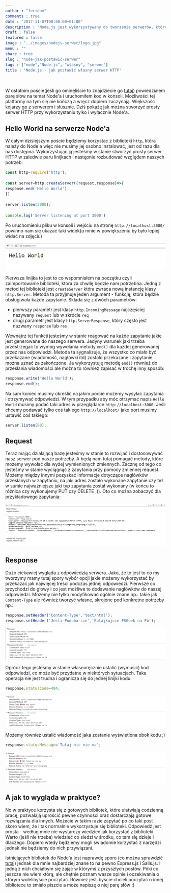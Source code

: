 ```yaml
---
author : "feridum"
comments : true
date : "2017-11-07T08:00:00+01:00"
description : "Node.js jest wykorzystywany do tworzenia serwerów, które mają odpowiadać na zapytania użytkownika. Nie jest to trudne i możemy sami w parę minut taki stworzyć"
draft : false
featured : false
image : "../images/nodejs-serwer/logo.jpg"
menu : ""
share : true
slug : "node-jak-postawic-serwer"
tags : ["node","Node.js", "własny", "serwer"]
title : "Node.js - jak postawić własny serwer HTTP"

---
```


W ostatnim poście(jeśli go ominęliście to znajdziecie go [tutaj](https://fsgeek.pl/post/nodejs-pierwsze-kroki/)) powiedziałem parę słów na temat Node'a i uruchomiłem kod w konsoli. Możliwości tej platformy na tym się nie kończą a wręcz dopiero zaczynają. Większość kojarzy go z serwerem i słusznie. Dziś pokażę jak można stworzyć prosty serwer HTTP przy wykorzystaniu tylko i wyłacznie Node'a.
<!--more-->
## Hello World na serwerze Node'a

W całym dzisiejszym poście będziemy korzystać z biblioteki `http`, która należy do Node'a więc nie musimy jej osobno instalować, jest od razu dla nas dostępna. Wykorzystując ją jesteśmy w stanie stworzyć prosty serwer HTTP w zaledwie paru linijkach i następnie rozbudować względem naszych potrzeb.

```javascript
const http=require('http');

const server=http.createServer((request,response)=>{
response.end('Hello World');
})

server.listen(3000);

console.log('Server listening at port 3000')

```

Po uruchomieniu pliku w konsoli i wejściu na stronę `http://localhost:3000/` powinno nam się ukazać taki widok(u mnie w powiększeniu by było lepiej widać na zdjęciu)

![node-server-hello-world](../images/nodejs-serwer/hello-world.png)

Pierwsza linijka to jest to co wspomniałem na początku czyli zaimportowanie biblioteki, która za chwilę będzie nam potrzebna. Jedną z metod tej biblioteki jest `createServer` która zwraca nową instancję klasy `http.Server`. Metoda ta przyjmuje jeden argument - funkcję, która będzie obsługiwała każde zapytanie. Składa się z dwóch parametrów: 

- pierwszy parametr jest klasy `http.IncomingMessage` najczęściej nazywany `request` lub  w skrócie `req`
- drugi parametr jest klasy `http.ServerResponse`, który często jest nazwany `response` lub `res`

Wewnątrz tej funkcji jesteśmy w stanie reagować na każde zapytanie jakie jest generowane do naszego serwera. Jedyny warunek jaki trzeba przestrzegać to wymóg wywołania metody `end()` dla każdej generowanej przez nas odpowiedzi. Metoda ta sygnalizuje, że wszystko co miało być przekazane (wiadomość, nagłówki itd) zostało przekazane i zapytanie można uznać za zakończone. Ja wykorzystuję metodę `end()` również do przesłania wiadomości ale można to również zapisać w trochę inny sposób:

```javascript
response.write('Hello World');
response.end();
```

Na sam koniec musimy określić na jakim porcie możemy wysyłać zapytania i otrzymywać odpowiedzi. W tym przypadku aby móc otrzymać napis `Hello World` musimy podać taki adres w przeglądarce `http://localhost:3000`. Jeśli chcemy podawać tylko coś takiego `http://localhost/` jako port musimy ustawić coś takiego:

```javascript
server.listen(80);
```

## Request

Teraz mając działającą bazę jesteśmy w stanie to rozwijać i dostosowywać nasz serwer pod nasze potrzeby. A będą nam tutaj pomagać metody, które możemy wywołać dla wyżej wymienionych zmiennych. Zacznę od tego co jesteśmy w stanie wyciągnąć z zapytania przy pomocy zmiennej request. Możemy między innymi pozyskać informacje dotyczące nagłówków przesłanych w zapytaniu, na jaki adres zostało wykonane zapytanie czy też w sumie najważniejsze jaki typ zapytania został wykonany (w końcu to różnica czy wykonujemy PUT czy DELETE ;)).  Oto co można zobaczyć dla przykładowego zapytania:

![node-server-request](../images/nodejs-serwer/request.png)

## Response

Dużo ciekawiej wygląda z odpowiedzią serwera. Jako, że to jest to co my tworzymy mamy tutaj spory wybór opcji jakie możemy wykorzystać by przekazać jak najwięcej treści podczas jednej odpowiedzi. Pierwsze co przychodzi do głowy i co jest możliwe to dodawanie nagłówków do naszej odpowiedzi. Możemy nie tylko modyfikować ogólnie znane np.: takie jak `Content-Type` ale również tworzyć własne, skrojone pod konkretne potrzeby np.:

```javascript
response.setHeader('Content-Type','text/html');
response.setHeader('Jesli-Podoba-sie','Polajkujcie FSGeek na Fb');
```
![node-server-response-header](../images/nodejs-serwer/response-header.png)

Oprócz tego jesteśmy w stanie własnoręcznie ustalić (wymusić) kod odpowiedzi, co może być przydatne w niektórych sytuacjach. Taka operacja nie jest trudna i ogranicza się do jednej linijki kodu: 

```javascript
response.statusCode=404;
```
![node-server-response-code](../images/nodejs-serwer/response-code.png)

Możemy również ustalić wiadomość jaka zostanie wyświetlona obok kodu ;) 

```javascript
response.statusMessage='Tutaj nic nie ma';
```
![node-server-response-code-message](../images/nodejs-serwer/response-code-message.png)


## A jak to wygląda w praktyce?

No w praktyce korzysta się z gotowych bibliotek, które ułatwiają codzienną pracę, pozwalają uprościć pewne czynności oraz dostarczają gotowe rozwiązania dla innych. Możecie w takim razie zapytać po co taki post skoro wiem, że i tak normalnie wykorzystuje się biblioteki. Odpowiedź jest prosta - według mnie nie wystarczy wiedzieć jak korzystać z biblioteki. Warto (jeśli nie trzeba) wiedzieć co siedzi w środku, co tam się dzieje i dlaczego. Dopiero wtedy będziemy mogli świadomie korzystać z narzędzi jednak nie będziemy do nich przywiązani.

Istniejących bibliotek do Node'a jest naprawdę sporo (co można sprawdzić [tutaj](http://nodeframework.com/)) jednak dla mnie najbardziej znane to na pewno Express.js i Sails.js. I jedną z nich chciałbym się zająć w którymś z przyszłych postów. Póki co jeszcze nie wiem którą, ale chętnie poznam wasze  opinie i oczekiwania o którym wolelibyście poczytać. Również jeśli byście chcieli poczytać o innej bibliotece to śmiało piszcie a może napiszę o niej parę słów ;) 
